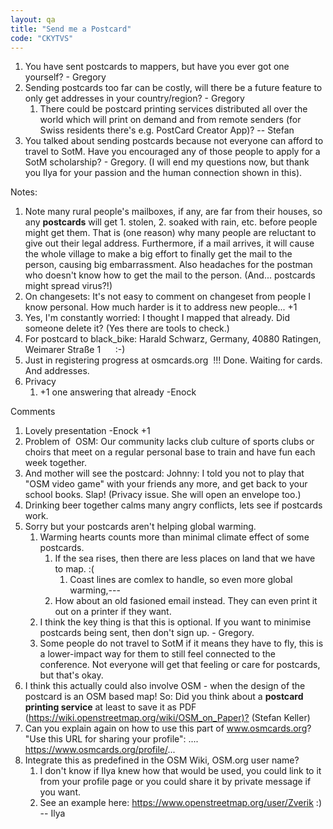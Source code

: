 ```yaml
---
layout: qa
title: "Send me a Postcard"
code: "CKYTVS"
---
```


1.  You have sent postcards to mappers, but have you ever got one
    yourself? - Gregory
2.  Sending postcards too far can be costly, will there be a future
    feature to only get addresses in your country/region? - Gregory
    1.  There could be postcard printing services distributed all over
        the world which will print on demand and from remote senders
        (for Swiss residents there's e.g. PostCard Creator App)? --
        Stefan
3.  You talked about sending postcards because not everyone can afford
    to travel to SotM. Have you encouraged any of those people to apply
    for a SotM scholarship? - Gregory. (I will end my questions now, but
    thank you Ilya for your passion and the human connection shown in
    this).


Notes:

1.  Note many rural people's mailboxes, if any, are far from their
    houses, so any **<span class="underline">postcards</span>** will
    get 1. stolen, 2. soaked with rain, etc. before people might get
    them. That is (one reason) why many people are reluctant to give out
    their legal address. Furthermore, if a mail arrives, it will cause
    the whole village to make a big effort to finally get the mail to
    the person, causing big embarrassment. Also headaches for the
    postman who doesn't know how to get the mail to the person. (And...
    postcards might spread virus?!)
2.  On changesets: It's not easy to comment on changeset from people I
    know personal. How much harder is it to address new people... +1
3.  Yes, I'm constantly worried: I thought I mapped that already. Did
    someone delete it? (Yes there are tools to check.)
4.  For postcard to black\_bike: Harald Schwarz, Germany, 40880
    Ratingen, Weimarer Straße 1      :-)
5.  Just in registering progress at osmcards.org  !!! Done. Waiting for
    cards. And addresses.
6.  Privacy
    1.  +1 one answering that already -Enock


Comments

1.  Lovely presentation -Enock +1
2.  Problem of  OSM: Our community lacks club culture of sports clubs or
    choirs that meet on a regular personal base to train and have fun
    each week together.
3.  And mother will see the postcard: Johnny: I told you not to play
    that "OSM video game" with your friends any more, and get back to
    your school books. Slap! (Privacy issue. She will open an envelope
    too.)
4.  Drinking beer together calms many angry conflicts, lets see if
    postcards work.
5.  Sorry but your postcards aren't helping global warming.
    1.  Warming hearts counts more than minimal climate effect of some
        postcards.
        1.  If the sea rises, then there are less places on land that we
            have to map. :(
            1.  Coast lines are comlex to handle, so even more global
                warming,---
        2.  How about an old fasioned email instead. They can even print
            it out on a printer if they want.
    2.  I think the key thing is that this is optional. If you want to
        minimise postcards being sent, then don't sign up. - Gregory.
    3.  Some people do not travel to SotM if it means they have to fly,
        this is a lower-impact way for them to still feel connected to
        the conference. Not everyone will get that feeling or care for
        postcards, but that's okay.
6.  I think this actually could also involve OSM - when the design of
    the postcard is an OSM based map! So: Did you think about a
    **postcard printing service** at least to save it as PDF
    (<https://wiki.openstreetmap.org/wiki/OSM_on_Paper)?> (Stefan
    Keller)
7.  Can you explain again on how to use this part of www.osmcards.org?
    "Use this URL for sharing your profile": ....    
    <https://www.osmcards.org/profile/>...
8.  Integrate this as predefined in the OSM Wiki, OSM.org user name?
    1.  I don't know if Ilya knew how that would be used, you could link
        to it from your profile page or you could share it by private
        message if you want.
    2.  See an example here: <https://www.openstreetmap.org/user/Zverik>
        :) -- Ilya

